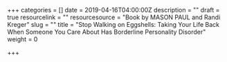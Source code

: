 +++
categories = []
date = 2019-04-16T04:00:00Z
description = ""
draft = true
resourcelink = ""
resourcesource = "Book by MASON PAUL and Randi Kreger"
slug = ""
title = "Stop Walking on Eggshells: Taking Your Life Back When Someone You Care About Has Borderline Personality Disorder"
weight = 0

+++
